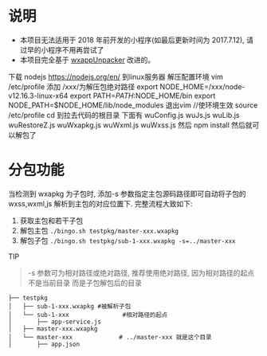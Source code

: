 
# 说明
- 本项目无法适用于 2018 年前开发的小程序(如最后更新时间为 2017.7.12), 请过早的小程序不用再尝试了
- 本项目完全基于 [wxappUnpacker](https://github.com/qwerty472123/wxappUnpacker "wxappUnpacker") 改进的。

下载 nodejs https://nodejs.org/en/ 到linux服务器 解压配置环境
vim /etc/profile 添加 /xxx/为解压包绝对路径
export NODE_HOME=/xxx/node-v12.16.3-linux-x64
export PATH=$PATH:$NODE_HOME/bin 
export NODE_PATH=$NODE_HOME/lib/node_modules
退出vim
//使环境生效
source /etc/profile
cd 到拉去代码的根目录 下面有 wuConfig.js  wuJs.js  wuLib.js  wuRestoreZ.js  wuWxapkg.js  wuWxml.js  wuWxss.js
然后 npm install
然后就可以解包了

# 分包功能

当检测到 wxapkg 为子包时, 添加-s 参数指定主包源码路径即可自动将子包的 wxss,wxml,js 解析到主包的对应位置下. 完整流程大致如下: 
1. 获取主包和若干子包
2. 解包主包 `./bingo.sh testpkg/master-xxx.wxapkg`
3. 解包子包 `./bingo.sh testpkg/sub-1-xxx.wxapkg -s=../master-xxx`

TIP
> -s 参数可为相对路径或绝对路径, 推荐使用绝对路径, 因为相对路径的起点不是当前目录 而是子包解包后的目录

```
├── testpkg
│   ├── sub-1-xxx.wxapkg #被解析子包
│   └── sub-1-xxx               #相对路径的起点
│       ├── app-service.js
│   ├── master-xxx.wxapkg
│   └── master-xxx             # ../master-xxx 就是这个目录
│       ├── app.json
```





